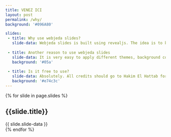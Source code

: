 ```yaml
---
title: VENEZ ICI
layout: post
permalink: /why/
background: '#096A80'

slides:
 - title: Why use webjeda slides?
   slide-data: Webjeda slides is built using revealjs. The idea is to keep all the slideshows in one place as posts. All your presentations can be accessed from one place!
    
 - title: Another reason to use webjeda slides    
   slide-data: It is very easy to apply different themes, background colors and images to slides.
   background: '#05a'
   
 - title: Is it free to use?
   slide-data: Absolutely. All credits should go to Hakim El Hattab for creating revealjs.
   background: '#e74c3c'
---
```


{% for slide in page.slides %}                 
<section data-background="{% if slide.image %}{{slide.image}}{% elsif slide.background %}{{slide.background}}{% else %}{{page.background}}{% endif %}">
        <h1>{{slide.title}}</h1>{{ slide.slide-data }}

</section>               
{% endfor %}
    
